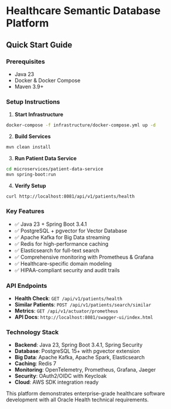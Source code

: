# Healthcare Semantic Database Platform

## Quick Start Guide

### Prerequisites
- Java 23
- Docker & Docker Compose
- Maven 3.9+

### Setup Instructions

1. **Start Infrastructure**
```bash
docker-compose -f infrastructure/docker-compose.yml up -d
```

2. **Build Services**
```bash
mvn clean install
```

3. **Run Patient Data Service**
```bash
cd microservices/patient-data-service
mvn spring-boot:run
```

4. **Verify Setup**
```bash
curl http://localhost:8081/api/v1/patients/health
```

### Key Features
- ✅ Java 23 + Spring Boot 3.4.1
- ✅ PostgreSQL + pgvector for Vector Database
- ✅ Apache Kafka for Big Data streaming
- ✅ Redis for high-performance caching
- ✅ Elasticsearch for full-text search
- ✅ Comprehensive monitoring with Prometheus & Grafana
- ✅ Healthcare-specific domain modeling
- ✅ HIPAA-compliant security and audit trails

### API Endpoints
- **Health Check**: `GET /api/v1/patients/health`
- **Similar Patients**: `POST /api/v1/patients/search/similar`
- **Metrics**: `GET /api/v1/actuator/prometheus`
- **API Docs**: `http://localhost:8081/swagger-ui/index.html`

### Technology Stack
- **Backend**: Java 23, Spring Boot 3.4.1, Spring Security
- **Database**: PostgreSQL 15+ with pgvector extension
- **Big Data**: Apache Kafka, Apache Spark, Elasticsearch
- **Caching**: Redis 7
- **Monitoring**: OpenTelemetry, Prometheus, Grafana, Jaeger
- **Security**: OAuth2/OIDC with Keycloak
- **Cloud**: AWS SDK integration ready

This platform demonstrates enterprise-grade healthcare software development with all Oracle Health technical requirements.
